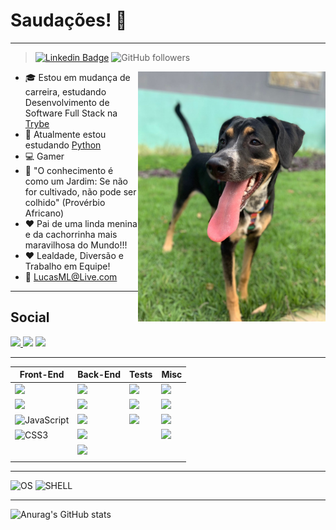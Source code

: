 <!--
**LucasMLara/LucasMLara** is a ✨ _special_ ✨ repository because its `README.md` (this file) appears on your GitHub profile.

Here are some ideas to get you started:


- 🔭 I’m currently working on ...
- 🌱 I’m currently learning ...
- 👯 I’m looking to collaborate on ...
- 🤔 I’m looking for help with ...
- 💬 Ask me about ...
- 📫 How to reach me: ...
- 😄 Pronouns: ...
- ⚡ Fun fact: ...
<p display="flex">
  <img height="400" width="600" src="https://media.giphy.com/media/26tn33aiTi1jkl6H6/giphy.gif"/>
</p>

-->

# Saudações!  👋

________________________________________________________________

>[![Linkedin Badge](https://img.shields.io/badge/-LinkedIn-blue?style=flat-square&logo=Linkedin&logoColor=white&link=https://www.linkedin.com/in/gabrielmirandab/)](https://www.linkedin.com/in/lucasmlara/) ![GitHub followers](https://img.shields.io/github/followers/LucasMLara?style=social)
<img height="400" width="300" src="pet.jpeg" align="right">


- :mortar_board: Estou em mudança de carreira, estudando Desenvolvimento de Software Full Stack na <a href="https://www.betrybe.com/formacao" rel="nofollow">Trybe</a>
- 🌱 Atualmente estou estudando <a href="https://www.python.org/" rel="nofollow">Python</a>
- :computer: Gamer
- :telescope: "O conhecimento é como um Jardim: Se não for cultivado, não pode ser colhido" (Provérbio 
Africano)
- :hearts: Pai de uma linda menina e da cachorrinha mais maravilhosa do Mundo!!! 
- :hearts: Lealdade, Diversão e Trabalho em Equipe! 
- :e-mail: LucasML@Live.com
____________

## Social
<a href="https://www.instagram.com/lucas.m.lara/" rel="nofollow"> <img src="https://camo.githubusercontent.com/5c3f3164b340475c38f1ec3d8c6d0c6e8656fbccac25d06cfb86477079b88638/68747470733a2f2f696d672e736869656c64732e696f2f62616467652f696e7374616772616d2d2532334534343035462e7376673f267374796c653d666f722d7468652d6261646765266c6f676f3d696e7374616772616d266c6f676f436f6c6f723d7768697465" data-canonical-src="https://img.shields.io/badge/instagram-%23E4405F.svg?&amp;style=for-the-badge&amp;logo=instagram&amp;logoColor=white" style="max-width:100%;"> </a>
<a href="https://www.twitch.tv/lucasmlara" rel="follow"><img src="https://img.shields.io/badge/Twitch-9146FF?style=for-the-badge&logo=twitch&logoColor=white" /></a>
<a href="https://steamcommunity.com//profiles/76561198056762672" target="_blank">
<img src="https://camo.githubusercontent.com/487b3e68805b5ef171b3aaf9d12151bdd52f16b33a0b975d2306800e8381a6c0/68747470733a2f2f696d672e736869656c64732e696f2f62616467652f537465616d2d2532333030303030302e7376673f267374796c653d666f722d7468652d6261646765266c6f676f3d737465616d266c6f676f436f6c6f723d7768697465" data-canonical-src="https://img.shields.io/badge/Steam-%23000000.svg?&amp;style=for-the-badge&amp;logo=steam&amp;logoColor=white" style="max-width:100%;">
 </a>
 
 

---
| Front-End | Back-End | Tests | Misc |
| ------ | ------ | ------ | ------ |
| <img src="https://img.shields.io/badge/React-20232A?style=for-the-badge&logo=react&logoColor=61DAFB" /> | <img src="https://img.shields.io/badge/MySQL-00000F?style=for-the-badge&logo=mysql&logoColor=white"> | <img src="https://img.shields.io/badge/Mocha-8D6748?style=for-the-badge&logo=Mocha&logoColor=white"> | <img src="https://img.shields.io/badge/Visual_Studio_Code-0078D4?style=for-the-badge&logo=visual%20studio%20code&logoColor=white"> |
| <img src="https://img.shields.io/badge/Redux-593D88?style=for-the-badge&logo=redux&logoColor=white" /> | <img src="https://img.shields.io/badge/MongoDB-4EA94B?style=for-the-badge&logo=mongodb&logoColor=white"> | <img src="https://img.shields.io/badge/chai-A30701?style=for-the-badge&logo=chai&logoColor=white"> | <img src="https://img.shields.io/badge/Heroku-430098?style=for-the-badge&logo=heroku&logoColor=white"> |
| ![JavaScript](https://img.shields.io/badge/JavaScript-323330?style=for-the-badge&logo=javascript&logoColor=F7DF1E)  | <img src="https://img.shields.io/badge/Node.js-339933?style=for-the-badge&logo=nodedotjs&logoColor=white"> | <img src="https://img.shields.io/badge/Jest-C21325?style=for-the-badge&logo=jest&logoColor=white"> | <img src="https://img.shields.io/badge/JWT-000000?style=for-the-badge&logo=JSON%20web%20tokens&logoColor=white"> 
| ![CSS3](https://img.shields.io/badge/CSS3-1572B6?style=for-the-badge&logo=css3&logoColor=white)  | <img src="https://img.shields.io/badge/Express.js-000000?style=for-the-badge&logo=express&logoColor=white"> |  | <img src="https://img.shields.io/badge/Socket.io-010101?&style=for-the-badge&logo=Socket.io&logoColor=white"> |
|   | <img src="https://img.shields.io/badge/sequelize-52B0E7?style=for-the-badge&logo=sequelize&logoColor=white"> |  |
|   |  |  |


---
![OS](https://img.shields.io/badge/Ubuntu-E95420?style=for-the-badge&logo=ubuntu&logoColor=white) ![SHELL](https://img.shields.io/badge/Shell_Script-121011?style=for-the-badge&logo=gnu-bash&logoColor=white) 

----

![Anurag's GitHub stats](https://github-readme-stats.vercel.app/api?username=LucasMLara&show_icons=true&theme=dark)
